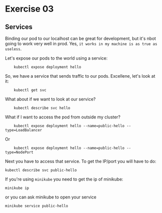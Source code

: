 # Exercise 03

## Services

Binding our pod to our localhost can be great for development, but it's nbot going to
work very well in prod. Yes, `it works in my machine is as true as useless`.

Let's expose our pods to the world using a service:

        kubectl expose deployment hello

So, we have a service that sends traffic to our pods. Excellene, let's look at it:


        kubectl get svc

What about if we want to look at our service?

        kubectl describe svc hello

What if I want to access the pod from outside my cluster?

        kubectl expose deployment hello --name=public-hello --type=LoadBalancer

Or

        kubectl expose deployment hello --name=public-hello --type=NodePort

Next you have to access that service. To get the IP/port you will have to do:

	
	kubectl describe svc public-hello

If you're using `minikube` you need to get the ip of minikube:

	minikube ip

or you can ask minikube to open your service

	minikube service public-hello



